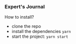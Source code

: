 ### Expert's Journal

How to install?

- clone the repo
- install the dependencies `yarn`
- start the project: `yarn start`
